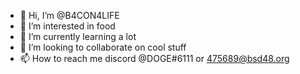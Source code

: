 - 👋 Hi, I’m @B4CON4LIFE
- 👀 I’m interested in food
- 🌱 I’m currently learning a lot
- 💞️ I’m looking to collaborate on cool stuff
- 📫 How to reach me discord @DOGE#6111 or 475689@bsd48.org



